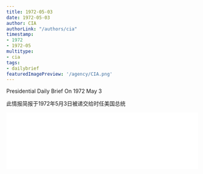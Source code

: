 ```yaml
---
title: 1972-05-03
date: 1972-05-03
author: CIA 
authorLink: "/authors/cia"
timestamp: 
- 1972
- 1972-05
multitype: 
- cia
tags: 
- dailybrief
featuredImagePreview: '/agency/CIA.png'
---
```



Presidential Daily Brief On 1972 May 3

此情报简报于1972年5月3日被递交给时任美国总统

<!--more-->





<div id="over" style="width:100%; overflow:hidden"> <iframe id="sFrame" name="sFrame" frameborder="no" border="0"  allowfullscreen marginwidth="0" scrolling="no" src = " /CIA/1972-05-03.html "  style = " position:absulute; width: 806px; top: 300;" > </iframe> </div>